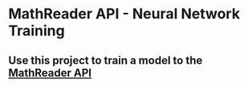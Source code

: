 # MathReader API - Neural Network Training

## Use this project to train a model to the [MathReader API](https://github.com/carolreis/mathreader)
